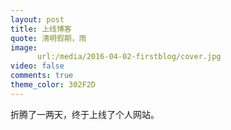 ```yaml
---
layout: post
title: 上线博客
quote: 清明假期，雨
image:
      url:/media/2016-04-02-firstblog/cover.jpg
video: false
comments: true
theme_color: 302F2D
---
```

折腾了一两天，终于上线了个人网站。